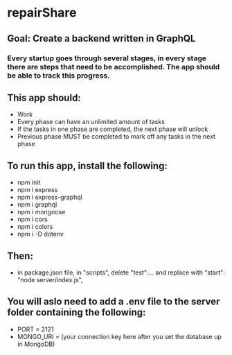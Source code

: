 # repairShare

## Goal: Create a backend written in GraphQL
### Every startup goes through several stages, in every stage there are steps that need to be accomplished.  The app should be able to track this progress.

## This app should:
- Work
- Every phase can have an unlimited amount of tasks
- If the tasks in one phase are completed, the next phase will unlock
- Previous phase MUST be completed to mark off any tasks in the next phase

## To run this app, install the following:
- npm init
- npm i express
- npm i express-graphql
- npm i graphql
- npm i mongoose
- npm i cors
- npm i colors
- npm i -D dotenv

## Then:
- in package.json file, in "scripts", delete "test":... and replace with "start": "node server/index.js",

## You will aslo need to add a .env file to the server folder containing the following:
- PORT = 2121
- MONGO_URI = (your connection key here after you set the database up in MongoDB)
